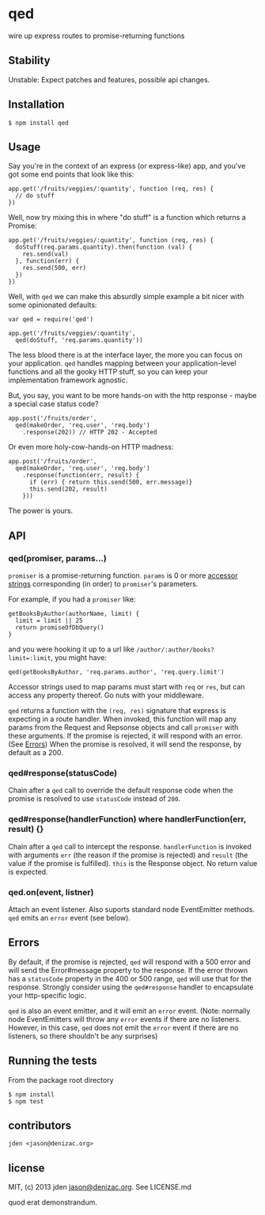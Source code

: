 # qed
wire up express routes to promise-returning functions

## Stability

Unstable: Expect patches and features, possible api changes.

## Installation

    $ npm install qed

## Usage

Say you're in the context of an express (or express-like) app, and you've got some end points that look like this:

    app.get('/fruits/veggies/:quantity', function (req, res) {
      // do stuff
    })

Well, now try mixing this in where "do stuff" is a function which returns a Promise:

    app.get('/fruits/veggies/:quantity', function (req, res) {
      doStuff(req.params.quantity).then(function (val) {
        res.send(val)
      }, function(err) {
        res.send(500, err)
      })
    })

Well, with `qed` we can make this absurdly simple example a bit nicer with some opinionated defaults:

    var qed = require('qed')

    app.get('/fruits/veggies/:quantity',
      qed(doStuff, 'req.params.quantity'))

The less blood there is at the interface layer, the more you can focus on your application. `qed` handles mapping between your application-level functions and all the gooky HTTP stuff, so you can keep your implementation framework agnostic.

But, you say, you want to be more hands-on with the http response - maybe a special case status code?

    app.post('/fruits/order',
      qed(makeOrder, 'req.user', 'req.body')
        .response(202)) // HTTP 202 - Accepted

Or even more holy-cow-hands-on HTTP madness:

    app.post('/fruits/order',
      qed(makeOrder, 'req.user', 'req.body')
        .response(function(err, result) {
          if (err) { return this.send(500, err.message)}
          this.send(202, result)
        }))

The power is yours.

## API

### qed(promiser, params...)

`promiser` is a promise-returning function. `params` is 0 or more [accessor strings](https://github.com/agilediagnosis/dotmap#accessor-strings) corresponding (in order) to `promiser`'s parameters.

For example, if you had a `promiser` like:

    getBooksByAuthor(authorName, limit) {
      limit = limit || 25
      return promiseOfDbQuery()
    }

and you were hooking it up to a url like `/author/:author/books?limit=:limit`, you might have:

    qed(getBooksByAuthor, 'req.params.author', 'req.query.limit')

Accessor strings used to map params must start with `req` or `res`, but can access any property thereof. Go nuts with your middleware.

`qed` returns a function with the `(req, res)` signature that express is expecting in a route handler. When invoked, this function will map any params from the Request and Repsonse objects and call `promiser` with these arguments. If the promise is rejected, it will respond with an error. (See [Errors](#errors)) When the promise is resolved, it will send the response, by default as a 200.

### qed#response(statusCode)

Chain after a `qed` call to override the default response code when the promise is resolved to use `statusCode` instead of `200`.

### qed#response(handlerFunction) where handlerFunction(err, result) {}

Chain after a `qed` call to intercept the response. `handlerFunction` is invoked with arguments `err` (the reason if the promise is rejected) and `result` (the value if the promise is fulfilled). `this` is the Response object. No return value is expected.

### qed.on(event, listner)

Attach an event listener. Also suports standard node EventEmitter methods. `qed` emits an `error` event (see below).

## Errors

By default, if the promise is rejected, `qed` will respond with a 500 error and will send the Error#message property to the response. If the error thrown has a `statusCode` property in the 400 or 500 range, `qed` will use that for the response. Strongly consider using the `qed#response` handler to encapsulate your http-specific logic.

`qed` is also an event emitter, and it will emit an `error` event. (Note: normally node EventEmitters will throw any `error` events if there are no listeners. However, in this case, `qed` does not emit the `error` event if there are no listeners, so there shouldn't be any surprises)

## Running the tests

From the package root directory

    $ npm install
    $ npm test

## contributors

    jden <jason@denizac.org>

## license

MIT, (c) 2013 jden <jason@denizac.org>. See LICENSE.md

quod erat demonstrandum.